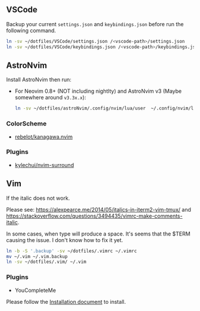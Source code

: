 ## VSCode

Backup your current `settings.json` and `keybindings.json` before run the following command.

```sh
ln -sv ~/dotfiles/VSCode/settings.json /<vscode-path>/settings.json
ln -sv ~/dotfiles/VSCode/keybindings.json /<vscode-path>/keybindings.json
```

## AstroNvim

Install AstroNvim then run:

- For Neovim 0.8+ (NOT including nightlty) and AstroNvim v3 (Maybe somewhere around `v3.3x.x`):

  ```sh
  ln -sv ~/dotfiles/astroNvim/.config/nvim/lua/user  ~/.config/nvim/lua/user
  ```

### ColorScheme

- [rebelot/kanagawa.nvim](https://github.com/rebelot/kanagawa.nvim)

### Plugins

- [kylechui/nvim-surround](https://github.com/kylechui/nvim-surround)

## Vim

If the italic does not work.

Please see: https://alexpearce.me/2014/05/italics-in-iterm2-vim-tmux/ and https://stackoverflow.com/questions/3494435/vimrc-make-comments-italic.

In some cases, when type <backspace> will produce a space. It's seems that the $TERM causing the issue. I don't know how to fix it yet.

```sh
ln -b -S '.backup' -sv ~/dotfiles/.vimrc ~/.vimrc
mv ~/.vim ~/.vim.backup
ln -sv ~/dotfiles/.vim/ ~/.vim
```

### Plugins

- YouCompleteMe

Please follow the [Installation document](https://github.com/ycm-core/YouCompleteMe#installation) to install.
